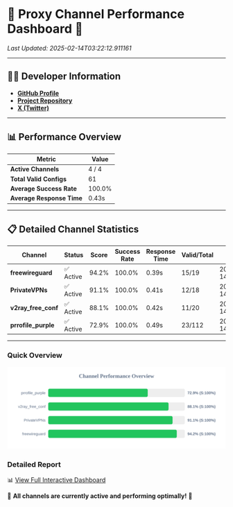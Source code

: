 # 🌟 Proxy Channel Performance Dashboard 🌟

_Last Updated: 2025-02-14T03:22:12.911161_

---

## 👩‍💻 Developer Information

- **[GitHub Profile](https://github.com/4n0nymou3)**  
- **[Project Repository](https://github.com/4n0nymou3/multi-proxy-config-fetcher)**  
- **[X (Twitter)](https://x.com/4n0nymou3)**  

---

## 📊 Performance Overview

| Metric                | Value       |
|-----------------------|-------------|
| **Active Channels**   | 4 / 4       |
| **Total Valid Configs** | 61          |
| **Average Success Rate** | 100.0%      |
| **Average Response Time** | 0.43s       |

---

## 📋 Detailed Channel Statistics

| Channel          | Status     | Score  | Success Rate | Response Time | Valid/Total | Last Success               |
|------------------|------------|--------|--------------|---------------|-------------|----------------------------|
| **freewireguard**  | ✅ Active  | 94.2%  | 100.0% | 0.39s         | 15/19       | 2025-02-14T03:22:12.909425 |
| **PrivateVPNs**  | ✅ Active  | 91.1%  | 100.0% | 0.41s         | 12/18       | 2025-02-14T03:22:12.494238 |
| **v2ray_free_conf**  | ✅ Active  | 88.1%  | 100.0% | 0.42s         | 11/20       | 2025-02-14T03:22:12.053645 |
| **prrofile_purple**  | ✅ Active  | 72.9%  | 100.0% | 0.49s         | 23/112       | 2025-02-14T03:22:11.534455 |

---

### Quick Overview
<div align="center">
  <a href="https://raw.githubusercontent.com/nullluser/NullRepo/refs/heads/main/assets/channel_stats_chart.svg">
    <img src="https://raw.githubusercontent.com/nullluser/NullRepo/refs/heads/main/assets/channel_stats_chart.svg" alt="Source Performance Statistics" width="800">
  </a>
</div>

### Detailed Report
📊 [View Full Interactive Dashboard](https://htmlpreview.github.io/?https://github.com/nullluser/NullRepo/blob/main/assets/performance_report.html)

🎉 **All channels are currently active and performing optimally!** 🎉
